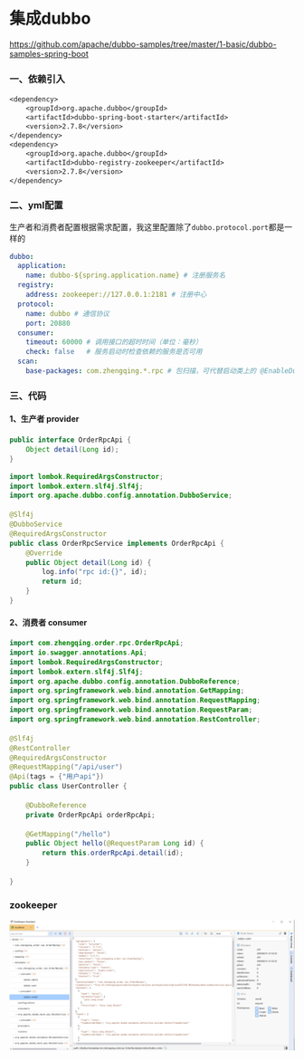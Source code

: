 # 集成dubbo

https://github.com/apache/dubbo-samples/tree/master/1-basic/dubbo-samples-spring-boot

### 一、依赖引入

```
<dependency>
    <groupId>org.apache.dubbo</groupId>
    <artifactId>dubbo-spring-boot-starter</artifactId>
    <version>2.7.8</version>
</dependency>
<dependency>
    <groupId>org.apache.dubbo</groupId>
    <artifactId>dubbo-registry-zookeeper</artifactId>
    <version>2.7.8</version>
</dependency>
```

### 二、yml配置

生产者和消费者配置根据需求配置，我这里配置除了`dubbo.protocol.port`都是一样的

```yml
dubbo:
  application:
    name: dubbo-${spring.application.name} # 注册服务名
  registry:
    address: zookeeper://127.0.0.1:2181 # 注册中心
  protocol:
    name: dubbo # 通信协议
    port: 20880
  consumer:
    timeout: 60000 # 调用接口的超时时间（单位：毫秒）
    check: false   # 服务启动时检查依赖的服务是否可用
  scan:
    base-packages: com.zhengqing.*.rpc # 包扫描，可代替启动类上的 @EnableDubbo 注解
```

### 三、代码

#### 1、生产者 provider

```java
public interface OrderRpcApi {
    Object detail(Long id);
}
```

```java
import lombok.RequiredArgsConstructor;
import lombok.extern.slf4j.Slf4j;
import org.apache.dubbo.config.annotation.DubboService;

@Slf4j
@DubboService
@RequiredArgsConstructor
public class OrderRpcService implements OrderRpcApi {
    @Override
    public Object detail(Long id) {
        log.info("rpc id:{}", id);
        return id;
    }
}
```

#### 2、消费者 consumer

```java
import com.zhengqing.order.rpc.OrderRpcApi;
import io.swagger.annotations.Api;
import lombok.RequiredArgsConstructor;
import lombok.extern.slf4j.Slf4j;
import org.apache.dubbo.config.annotation.DubboReference;
import org.springframework.web.bind.annotation.GetMapping;
import org.springframework.web.bind.annotation.RequestMapping;
import org.springframework.web.bind.annotation.RequestParam;
import org.springframework.web.bind.annotation.RestController;

@Slf4j
@RestController
@RequiredArgsConstructor
@RequestMapping("/api/user")
@Api(tags = {"用户api"})
public class UserController {

    @DubboReference
    private OrderRpcApi orderRpcApi;

    @GetMapping("/hello")
    public Object hello(@RequestParam Long id) {
        return this.orderRpcApi.detail(id);
    }

}
```

### zookeeper

![](./images/README_1725111720151.png)


